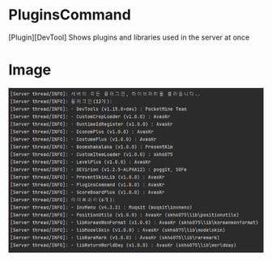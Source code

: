 # PluginsCommand
[Plugin][DevTool] Shows plugins and libraries used in the server at once

# Image
![](https://raw.githubusercontent.com/GodVas/PluginsCommand/main/image.jpg)
